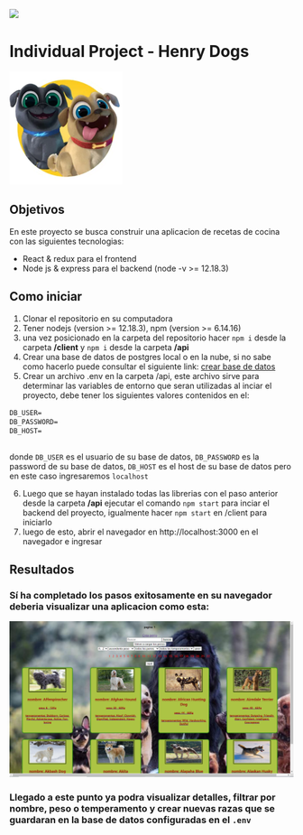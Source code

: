 <p align='left'>
    <img src='https://static.wixstatic.com/media/85087f_0d84cbeaeb824fca8f7ff18d7c9eaafd~mv2.png/v1/fill/w_160,h_30,al_c,q_85,usm_0.66_1.00_0.01/Logo_completo_Color_1PNG.webp' </img>
</p>

# Individual Project - Henry Dogs

<p align="left">
  <img height="200" src="./dog.png" />
</p>

## Objetivos

En este proyecto se busca construir una aplicacion de recetas de cocina con las siguientes tecnologias:
-    React & redux para el frontend
-    Node js & express para el backend (node -v >= 12.18.3)

## Como iniciar
1. Clonar el repositorio en su computadora
2. Tener nodejs (version >= 12.18.3), npm (version >= 6.14.16)
3. una vez posicionado en la carpeta del repositorio hacer `npm i` desde la carpeta **/client** y `npm i` desde la carpeta **/api**
4. Crear una base de datos de postgres local o en la nube, si no sabe como hacerlo puede consultar el siguiente link: [crear base de datos](http://postgresql-dbms.blogspot.com/p/crear-una-base-de-datos-en-postgres-sql.html)
5. Crear un archivo .env en la carpeta /api, este archivo sirve para determinar las variables de entorno que seran utilizadas al inciar el proyecto,
debe tener los siguientes valores contenidos en el:
~~~
DB_USER=
DB_PASSWORD=
DB_HOST=


~~~
donde ``DB_USER`` es el usuario de su base de datos, ``DB_PASSWORD`` es la password de su base de datos, ``DB_HOST`` es el host de su base de datos pero en este caso ingresaremos ``localhost``

6. Luego que se hayan instalado todas las librerias con el paso anterior desde la carpeta **/api** ejecutar el comando `npm start` para inciar el backend del proyecto, igualmente hacer ``npm start`` en /client  para iniciarlo
7. luego de esto, abrir el navegador en http://localhost:3000 en el navegador e ingresar

## Resultados 
### **Sí ha completado los pasos exitosamente en su navegador deberia visualizar una aplicacion como esta:**
![presentacion app](https://github.com/FrancoLeal001/PI-DOGS/blob/main/client/src/components/imagenes/Dogs1.PNG)

### **Llegado a este punto ya podra visualizar detalles, filtrar por nombre, peso o temperamento y crear nuevas razas que se guardaran en la base de datos configuradas en el ``.env``**


